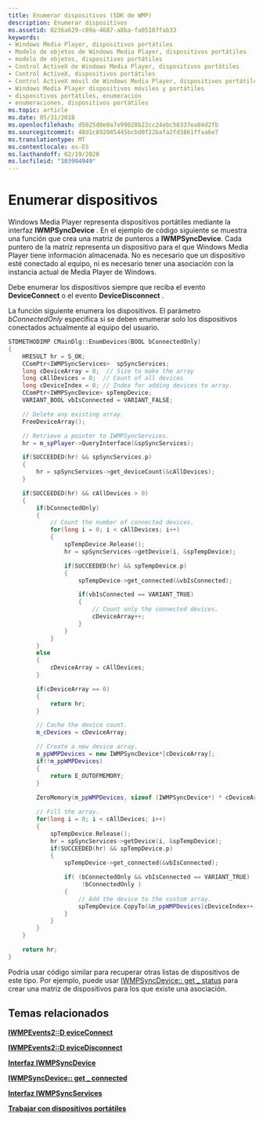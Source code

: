 ```yaml
---
title: Enumerar dispositivos (SDK de WMP)
description: Enumerar dispositivos
ms.assetid: 0236a629-c09a-4687-a8ba-fa05107fab33
keywords:
- Windows Media Player, dispositivos portátiles
- Modelo de objetos de Windows Media Player, dispositivos portátiles
- modelo de objetos, dispositivos portátiles
- Control ActiveX de Windows Media Player, dispositivos portátiles
- Control ActiveX, dispositivos portátiles
- Control ActiveX móvil de Windows Media Player, dispositivos portátiles
- Windows Media Player dispositivos móviles y portátiles
- dispositivos portátiles, enumeración
- enumeraciones, dispositivos portátiles
ms.topic: article
ms.date: 05/31/2018
ms.openlocfilehash: d5025d0e0a7e99028b22cc24ebc56337ea84d2fb
ms.sourcegitcommit: 48d1c892045445bcbd0f22bafa2fd3861ffaa6e7
ms.translationtype: MT
ms.contentlocale: es-ES
ms.lasthandoff: 02/19/2020
ms.locfileid: "103994949"
---
```

# <a name="enumerating-devices"></a>Enumerar dispositivos

Windows Media Player representa dispositivos portátiles mediante la interfaz **IWMPSyncDevice** . En el ejemplo de código siguiente se muestra una función que crea una matriz de punteros a **IWMPSyncDevice**. Cada puntero de la matriz representa un dispositivo para el que Windows Media Player tiene información almacenada. No es necesario que un dispositivo esté conectado al equipo, ni es necesario tener una asociación con la instancia actual de Media Player de Windows.

Debe enumerar los dispositivos siempre que reciba el evento **DeviceConnect** o el evento **DeviceDisconnect** .

La función siguiente enumera los dispositivos. El parámetro *bConnectedOnly* especifica si se deben enumerar solo los dispositivos conectados actualmente al equipo del usuario.


```C++
STDMETHODIMP CMainDlg::EnumDevices(BOOL bConnectedOnly)
{
    HRESULT hr = S_OK;
    CComPtr<IWMPSyncServices>  spSyncServices;
    long cDeviceArray = 0;  // Size to make the array
    long cAllDevices = 0;  // Count of all devices
    long cDeviceIndex = 0; // Index for adding devices to array.
    CComPtr<IWMPSyncDevice> spTempDevice;
    VARIANT_BOOL vbIsConnected = VARIANT_FALSE;

    // Delete any existing array.
    FreeDeviceArray();

    // Retrieve a pointer to IWMPSyncServices.
    hr = m_spPlayer->QueryInterface(&spSyncServices);

    if(SUCCEEDED(hr) && spSyncServices.p)
    {  
        hr = spSyncServices->get_deviceCount(&cAllDevices);
    }

    if(SUCCEEDED(hr) && cAllDevices > 0)
    {
        if(bConnectedOnly)
        {
            // Count the number of connected devices.
            for(long i = 0; i < cAllDevices; i++)
            {     
                spTempDevice.Release();
                hr = spSyncServices->getDevice(i, &spTempDevice);

                if(SUCCEEDED(hr) && spTempDevice.p)
                {
                    spTempDevice->get_connected(&vbIsConnected);

                    if(vbIsConnected == VARIANT_TRUE)
                    {
                        // Count only the connected devices.
                        cDeviceArray++;
                    }
                }
            }
        }
        else
        {
            cDeviceArray = cAllDevices;
        }

        if(cDeviceArray == 0)
        {
            return hr;
        }

        // Cache the device count.
        m_cDevices = cDeviceArray;

        // Create a new device array.
        m_ppWMPDevices = new IWMPSyncDevice*[cDeviceArray];
        if(!m_ppWMPDevices)
        {
            return E_OUTOFMEMORY;
        }
        
        ZeroMemory(m_ppWMPDevices, sizeof (IWMPSyncDevice*) * cDeviceArray);

        // Fill the array.
        for(long i = 0; i < cAllDevices; i++)
        {
            spTempDevice.Release();
            hr = spSyncServices->getDevice(i, &spTempDevice);
            if(SUCCEEDED(hr) && spTempDevice.p)
            {
                spTempDevice->get_connected(&vbIsConnected);

                if( (bConnectedOnly && vbIsConnected == VARIANT_TRUE) ||
                     !bConnectedOnly )
                {
                    // Add the device to the custom array.
                    spTempDevice.CopyTo(&m_ppWMPDevices[cDeviceIndex++]);
                }
            }
        }
    }

    return hr;
}
```



Podría usar código similar para recuperar otras listas de dispositivos de este tipo. Por ejemplo, puede usar [IWMPSyncDevice:: get \_ status](/previous-versions/windows/desktop/api/wmp/nf-wmp-iwmpsyncdevice-get_status) para crear una matriz de dispositivos para los que existe una asociación.

## <a name="related-topics"></a>Temas relacionados

<dl> <dt>

[**IWMPEvents2::D eviceConnect**](/previous-versions/windows/desktop/api/wmp/nf-wmp-iwmpevents2-deviceconnect)
</dt> <dt>

[**IWMPEvents2::D eviceDisconnect**](/previous-versions/windows/desktop/api/wmp/nf-wmp-iwmpevents2-devicedisconnect)
</dt> <dt>

[**Interfaz IWMPSyncDevice**](/previous-versions/windows/desktop/api/wmp/nn-wmp-iwmpsyncdevice)
</dt> <dt>

[**IWMPSyncDevice:: get \_ connected**](/previous-versions/windows/desktop/api/wmp/nf-wmp-iwmpsyncdevice-get_connected)
</dt> <dt>

[**Interfaz IWMPSyncServices**](/previous-versions/windows/desktop/api/wmp/nn-wmp-iwmpsyncservices)
</dt> <dt>

[**Trabajar con dispositivos portátiles**](working-with-portable-devices.md)
</dt> </dl>

 

 




